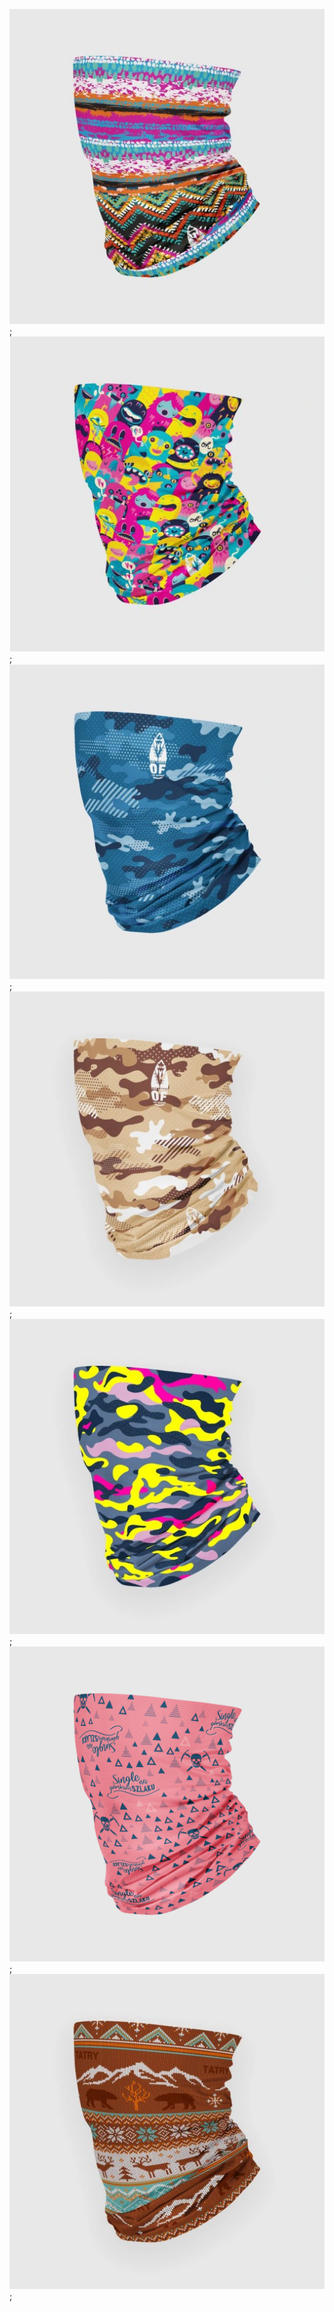 ![](Images/aztec_print.jpg);
![](Images/monsters.jpg);
![](Images/moro_blue.jpg);
![](Images/moro_khaki.jpg);
![](Images/moro_neon.jpg);
![](Images/pink_single.jpg);
![](Images/tatras.jpg);
